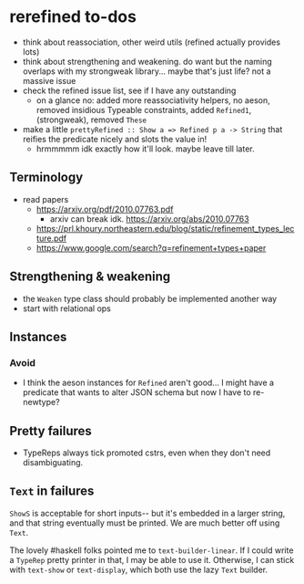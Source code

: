 # rerefined to-dos
* think about reassociation, other weird utils (refined actually provides lots)
* think about strengthening and weakening. do want but the naming overlaps with
  my strongweak library... maybe that's just life? not a massive issue
* check the refined issue list, see if I have any outstanding
  * on a glance no: added more reassociativity helpers, no aeson, removed
    insidious Typeable constraints, added `Refined1`, (strongweak), removed
    `These`
* make a little `prettyRefined :: Show a => Refined p a -> String` that reifies
  the predicate nicely and slots the value in!
  * hrmmmmm idk exactly how it'll look. maybe leave till later.

## Terminology
* read papers
  * https://arxiv.org/pdf/2010.07763.pdf
    * arxiv can break idk. https://arxiv.org/abs/2010.07763
  * https://prl.khoury.northeastern.edu/blog/static/refinement_types_lecture.pdf
  * https://www.google.com/search?q=refinement+types+paper

## Strengthening & weakening
* the `Weaken` type class should probably be implemented another way
* start with relational ops

## Instances
### Avoid
* I think the aeson instances for `Refined` aren't good... I might have a
  predicate that wants to alter JSON schema but now I have to re-newtype?

## Pretty failures
* TypeReps always tick promoted cstrs, even when they don't need disambiguating.

## `Text` in failures
`ShowS` is acceptable for short inputs-- but it's embedded in a larger string,
and that string eventually must be printed. We are much better off using `Text`.

The lovely #haskell folks pointed me to `text-builder-linear`. If I could write
a `TypeRep` pretty printer in that, I may be able to use it. Otherwise, I can
stick with `text-show` or `text-display`, which both use the lazy `Text`
builder.
